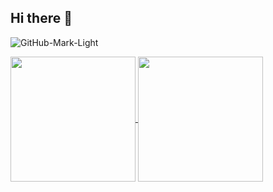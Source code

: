 ## Hi there 👋
![GitHub-Mark-Light](https://user-images.githubusercontent.com/3369400/139447912-e0f43f33-6d9f-45f8-be46-2df5bbc91289.png#gh-dark-mode-only)

<a href="https://github.com/andrellafco/github-readme-stats">
  <img height=200 align="center" src="https://github-readme-stats.vercel.app/api?username=andrellafco" />
</a>
<a href="https://github.com/andrellafco/convoychat">
  <img height=200 align="center" src="https://github-readme-stats.vercel.app/api/top-langs?username=andrellafco&layout=compact&langs_count=8&card_width=320" />
</a>

## 
<!-- - 🌱 I’m currently learning <img src="https://cdn.jsdelivr.net/gh/devicons/devicon@latest/icons/ruby/ruby-original.svg" /> -->
      

<!--
**andrellafco/andrellafco** is a ✨ _special_ ✨ repository because its `README.md` (this file) appears on your GitHub profile.

Here are some ideas to get you started:

- 🔭 I’m currently working on ...
- 🌱 I’m currently learning ...
- 👯 I’m looking to collaborate on ...
- 🤔 I’m looking for help with ...
- 💬 Ask me about ...
- 📫 How to reach me: ...
- 😄 Pronouns: ...
- ⚡ Fun fact: ...
-->
